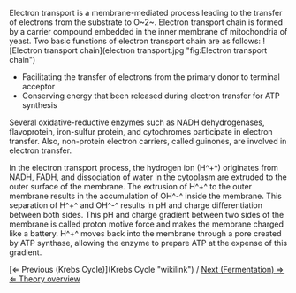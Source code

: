 Electron transport is a membrane-mediated process leading to the
transfer of electrons from the substrate to O~2~. Electron transport
chain is formed by a carrier compound embedded in the inner membrane of
mitochondria of yeast. Two basic functions of electron transport chain
are as follows: ![Electron transport
chain](electron transport.jpg "fig:Electron transport chain")

-   Facilitating the transfer of electrons from the primary donor to
    terminal acceptor
-   Conserving energy that been released during electron transfer for
    ATP synthesis

Several oxidative-reductive enzymes such as NADH dehydrogenases,
flavoprotein, iron-sulfur protein, and cytochromes participate in
electron transfer. Also, non-protein electron carriers, called guinones,
are involved in electron transfer.

In the electron transport process, the hydrogen ion (H^+^) originates
from NADH, FADH, and dissociation of water in the cytoplasm are extruded
to the outer surface of the membrane. The extrusion of H^+^ to the outer
membrane results in the accumulation of OH^-^ inside the membrane. This
separation of H^+^ and OH^-^ results in pH and charge differentiation
between both sides. This pH and charge gradient between two sides of the
membrane is called proton motive force and makes the membrane charged
like a battery. H^+^ moves back into the membrane through a pore created
by ATP synthase, allowing the enzyme to prepare ATP at the expense of
this gradient.

[⇐ Previous (Krebs Cycle)](Krebs Cycle "wikilink") / [Next
(Fermentation) ⇒](Fermentation "wikilink")\
 [⇐ Theory overview](Fermentation_Case "wikilink")


